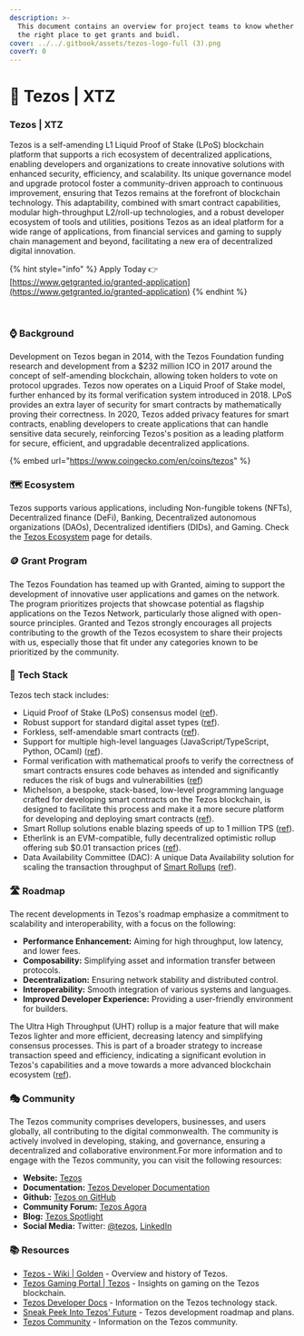 ```yaml
---
description: >-
  This document contains an overview for project teams to know whether Tezos is
  the right place to get grants and buidl.
cover: ../../.gitbook/assets/tezos-logo-full (3).png
coverY: 0
---
```


# 🐏 Tezos | XTZ

### Tezos | XTZ <a href="#tezos-or-usdxtz" id="tezos-or-usdxtz"></a>

Tezos is a self-amending L1 Liquid Proof of Stake (LPoS) blockchain platform that supports a rich ecosystem of decentralized applications, enabling developers and organizations to create innovative solutions with enhanced security, efficiency, and scalability. Its unique governance model and upgrade protocol foster a community-driven approach to continuous improvement, ensuring that Tezos remains at the forefront of blockchain technology. This adaptability, combined with smart contract capabilities, modular high-throughput L2/roll-up technologies, and a robust developer ecosystem of tools and utilities, positions Tezos as an ideal platform for a wide range of applications, from financial services and gaming to supply chain management and beyond, facilitating a new era of decentralized digital innovation.

{% hint style="info" %}
Apply Today 👉 [https://www.getgranted.io/granted-application](https://www.getgranted.io/granted-application)
{% endhint %}

_​_



### ⌚️ Background <a href="#background" id="background"></a>

Development on Tezos began in 2014, with the Tezos Foundation funding research and development from a $232 million ICO in 2017 around the concept of self-amending blockchain, allowing token holders to vote on protocol upgrades. Tezos now operates on a Liquid Proof of Stake model, further enhanced by its formal verification system introduced in 2018. LPoS provides an extra layer of security for smart contracts by mathematically proving their correctness. In 2020, Tezos added privacy features for smart contracts, enabling developers to create applications that can handle sensitive data securely, reinforcing Tezos's position as a leading platform for secure, efficient, and upgradable decentralized applications.&#x20;

{% embed url="https://www.coingecko.com/en/coins/tezos" %}

### 🗺️ Ecosystem <a href="#ecosystem" id="ecosystem"></a>

Tezos supports various applications, including Non-fungible tokens (NFTs), Decentralized finance (DeFi), Banking, Decentralized autonomous organizations (DAOs), Decentralized identifiers (DIDs), and Gaming. Check the [Tezos Ecosystem](https://ecosystem.tezos.com/) page for details.

### 🪙 Grant Program <a href="#grant-program" id="grant-program"></a>

The Tezos Foundation has teamed up with Granted, aiming to support the development of innovative user applications and games on the network. The program prioritizes projects that showcase potential as flagship applications on the Tezos Network, particularly those aligned with open-source principles. Granted and Tezos strongly encourages all projects contributing to the growth of the Tezos ecosystem to share their projects with us, especially those that fit under any categories known to be prioritized by the community. ​

### 🧱 Tech Stack <a href="#tech-stack" id="tech-stack"></a>

Tezos tech stack includes:

* Liquid Proof of Stake (LPoS) consensus model ([ref](https://tezos.gitlab.io/active/proof\_of\_stake.html)).
* Robust support for standard digital asset types ([ref](https://gitlab.com/tezos/tzip)).
* Forkless, self-amendable smart contracts ([ref](https://tezos.com/whitepaper.pdf)).
* Support for multiple high-level languages (JavaScript/TypeScript, Python, OCaml) ([ref](https://tezos.com/developers/)).
* Formal verification with mathematical proofs to verify the correctness of smart contracts ensures code behaves as intended and significantly reduces the risk of bugs and vulnerabilities ([ref](https://docs.nomadic-labs.com/nomadic-labs-knowledge-center/untitled))
* Michelson, a bespoke, stack-based, low-level programming language crafted for developing smart contracts on the Tezos blockchain, is designed to facilitate this process and make it a more secure platform for developing and deploying smart contracts ([ref](https://www.michelson.org/)).
* Smart Rollup solutions enable blazing speeds of up to 1 million TPS ([ref](https://tezos.com/developers/smart-rollups/)).
* Etherlink is an EVM-compatible, fully decentralized optimistic rollup offering sub $0.01 transaction prices ([ref](https://www.etherlink.com/)).
* Data Availability Committee (DAC): A unique Data Availability solution for scaling the transaction throughput of  [Smart Rollups](https://tezos.gitlab.io/alpha/smart\_rollups.html) ([ref](https://research-development.nomadic-labs.com/introducing-data-availability-committees.html)).&#x20;

### 🛣️ Roadmap <a href="#roadmap" id="roadmap"></a>

The recent developments in Tezos's roadmap emphasize a commitment to scalability and interoperability, with a focus on the following:

* **Performance Enhancement:** Aiming for high throughput, low latency, and lower fees.
* **Composability:** Simplifying asset and information transfer between protocols.
* **Decentralization:** Ensuring network stability and distributed control.
* **Interoperability:** Smooth integration of various systems and languages.
* **Improved Developer Experience:** Providing a user-friendly environment for builders.

The Ultra High Throughput (UHT) rollup is a major feature that will make Tezos lighter and more efficient, decreasing latency and simplifying consensus processes. This is part of a broader strategy to increase transaction speed and efficiency, indicating a significant evolution in Tezos's capabilities and a move towards a more advanced blockchain ecosystem ([ref](https://spotlight.tezos.com/generation-next-a-sneak-peek-into-tezos-ultra-high-throughput-future/)).

### 🎭 Community <a href="#community" id="community"></a>

The Tezos community comprises developers, businesses, and users globally, all contributing to the digital commonwealth. The community is actively involved in developing, staking, and governance, ensuring a decentralized and collaborative environment.For more information and to engage with the Tezos community, you can visit the following resources:

* **Website:** [Tezos](https://tezos.com/community)​
* **Documentation:** [Tezos Developer Documentation](https://docs.tezos.com/)​
* **Github:** [Tezos on GitHub](https://github.com/tezos)​
* **Community Forum:** [Tezos Agora](https://forum.tezosagora.org/)​
* **Blog:** [Tezos Spotlight](https://spotlight.tezos.com/)​
* **Social Media:** Twitter: [@tezos](https://twitter.com/tezos), [LinkedIn](https://www.linkedin.com/company/tezos)​

### 📚 Resources <a href="#resources" id="resources"></a>

* ​[Tezos - Wiki | Golden](https://golden.com/wiki/Tezos-PBWGEPD) - Overview and history of Tezos.
* ​[Tezos Gaming Portal | Tezos](https://tezos.com/gaming/) - Insights on gaming on the Tezos blockchain.
* ​[Tezos Developer Docs](https://docs.tezos.com/) - Information on the Tezos technology stack.
* ​[Sneak Peek Into Tezos' Future](https://spotlight.tezos.com/) - Tezos development roadmap and plans.
* ​[Tezos Community](https://tezos.com/community) - Information on the Tezos community.

